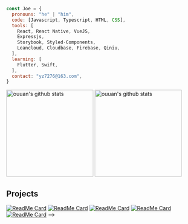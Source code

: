 <!-- ### Hi there 👋

<!--
**youz88/youz88** is a ✨ _special_ ✨ repository because its `README.md` (this file) appears on your GitHub profile.

Here are some ideas to get you started:

- 🔭 I’m currently working on ...
- 🌱 I’m currently learning ...
- 👯 I’m looking to collaborate on ...
- 🤔 I’m looking for help with ...
- 💬 Ask me about ...
- 📫 How to reach me: ...
- 😄 Pronouns: ...
- ⚡ Fun fact: ...
-->
```javascript
const Joe = {
  pronouns: "he" | "him",
  code: [Javascript, Typescript, HTML, CSS],
  tools: [
    React, React Native, VueJS,
    Expressjs,
    Storybook, Styled-Components,
    Leancloud, Cloudbase, Firebase, Qiniu,
  ],
  learning: [
    Flutter, Swift,
  ],
  contact: "yz7276@163.com",
}
```
<p align="left">
<img alt="ouuan's github stats" height='230' src="https://github-readme-stats.vercel.app/api?username=youz88&show_icons=true&include_all_commits=true">
<img alt="ouuan's github stats" height='230' src="https://github-readme-stats.vercel.app/api/top-langs/?username=youz88">
</p>

## Projects

[![ReadMe Card](https://github-readme-stats.vercel.app/api/pin/?username=youz88&repo=yangyu&theme=default_repocard)](https://github.com/youz88/yangyu)
[![ReadMe Card](https://github-readme-stats.vercel.app/api/pin/?username=youz88&repo=tudou&theme=default_repocard)](https://github.com/youz88/tudou)
[![ReadMe Card](https://github-readme-stats.vercel.app/api/pin/?username=youz88&repo=MediaTool&theme=default_repocard)](https://github.com/youz88/MediaTool)
[![ReadMe Card](https://github-readme-stats.vercel.app/api/pin/?username=youz88&repo=yangyu-ui&theme=default_repocard)](https://github.com/youz88/yangyu-ui)
[![ReadMe Card](https://github-readme-stats.vercel.app/api/pin/?username=youz88&repo=tudou-ui&theme=default_repocard)](https://github.com/youz88/tudou-ui)
 -->
